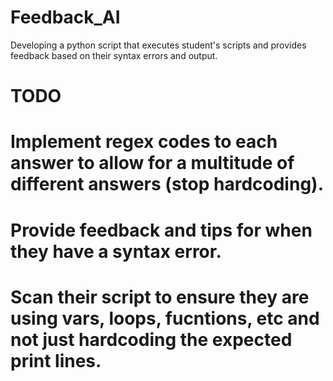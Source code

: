 # Feedback_AI
Developing a python script that executes student's scripts and provides feedback based on their syntax errors and output.

# TODO 
  # Implement regex codes to each answer to allow for a multitude of different answers (stop hardcoding).
  # Provide feedback and tips for when they have a syntax error.
  # Scan their script to ensure they are using vars, loops, fucntions, etc and not just hardcoding the expected print lines.
